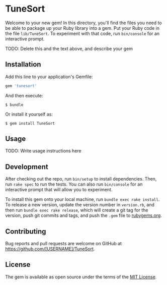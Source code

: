 # TuneSort

Welcome to your new gem! In this directory, you'll find the files you need to be able to package up your Ruby library into a gem. Put your Ruby code in the file `lib/TuneSort`. To experiment with that code, run `bin/console` for an interactive prompt.

TODO: Delete this and the text above, and describe your gem

## Installation

Add this line to your application's Gemfile:

```ruby
gem 'tunesort'
```

And then execute:

    $ bundle

Or install it yourself as:

    $ gem install TuneSort

## Usage

TODO: Write usage instructions here

## Development

After checking out the repo, run `bin/setup` to install dependencies. Then, run `rake spec` to run the tests. You can also run `bin/console` for an interactive prompt that will allow you to experiment.

To install this gem onto your local machine, run `bundle exec rake install`. To release a new version, update the version number in `version.rb`, and then run `bundle exec rake release`, which will create a git tag for the version, push git commits and tags, and push the `.gem` file to [rubygems.org](https://rubygems.org).

## Contributing

Bug reports and pull requests are welcome on GitHub at https://github.com/[USERNAME]/TuneSort.


## License

The gem is available as open source under the terms of the [MIT License](http://opensource.org/licenses/MIT).
